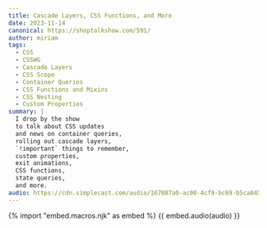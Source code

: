 ```yaml
---
title: Cascade Layers, CSS Functions, and More
date: 2023-11-14
canonical: https://shoptalkshow.com/591/
author: miriam
tags:
  - CSS
  - CSSWG
  - Cascade Layers
  - CSS Scope
  - Container Queries
  - CSS Functions and Mixins
  - CSS Nesting
  - Custom Properties
summary: |
  I drop by the show
  to talk about CSS updates
  and news on container queries,
  rolling out cascade layers,
  `!important` things to remember,
  custom properties,
  exit animations,
  CSS functions,
  state queries,
  and more.
audio: https://cdn.simplecast.com/audio/167887a0-ac00-4cf9-bc69-b5ca845997db/episodes/02c9a71e-21e8-4ee9-b0ca-b2d8f6ebf030/audio/9f538fb5-34bf-49fe-9616-1874a2e488f1/default_tc.mp3
---
```


{% import "embed.macros.njk" as embed %}
{{ embed.audio(audio) }}
